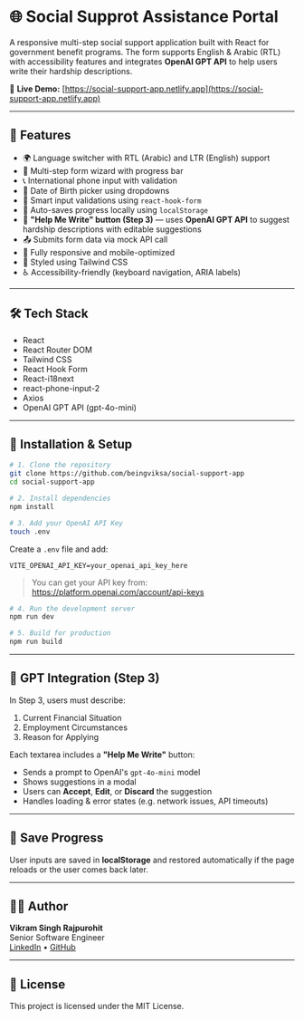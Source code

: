 # 🌐 Social Supprot Assistance Portal

A responsive multi-step social support application built with React for government benefit programs. The form supports English & Arabic (RTL) with accessibility features and integrates **OpenAI GPT API** to help users write their hardship descriptions.

🔗 **Live Demo:** [https://social-support-app.netlify.app](https://social-support-app.netlify.app)

---

## 🚀 Features

- 🌍 Language switcher with RTL (Arabic) and LTR (English) support
- 🧾 Multi-step form wizard with progress bar
- 📞 International phone input with validation
- 📅 Date of Birth picker using dropdowns
- 🧠 Smart input validations using `react-hook-form`
- 💾 Auto-saves progress locally using `localStorage`
- 🤖 **"Help Me Write" button (Step 3)** — uses **OpenAI GPT API** to suggest hardship descriptions with editable suggestions
- 📤 Submits form data via mock API call
- 📱 Fully responsive and mobile-optimized
- 🎨 Styled using Tailwind CSS
- ♿ Accessibility-friendly (keyboard navigation, ARIA labels)

---

## 🛠 Tech Stack

- React
- React Router DOM
- Tailwind CSS
- React Hook Form
- React-i18next
- react-phone-input-2
- Axios
- OpenAI GPT API (gpt-4o-mini)

---

## 🧪 Installation & Setup

```bash
# 1. Clone the repository
git clone https://github.com/beingviksa/social-support-app
cd social-support-app

# 2. Install dependencies
npm install

# 3. Add your OpenAI API Key
touch .env
```

Create a `.env` file and add:

```env
VITE_OPENAI_API_KEY=your_openai_api_key_here
```

> You can get your API key from: https://platform.openai.com/account/api-keys

```bash
# 4. Run the development server
npm run dev

# 5. Build for production
npm run build
```

---

## 🤖 GPT Integration (Step 3)

In Step 3, users must describe:

1. Current Financial Situation
2. Employment Circumstances
3. Reason for Applying

Each textarea includes a **"Help Me Write"** button:

- Sends a prompt to OpenAI's `gpt-4o-mini` model
- Shows suggestions in a modal
- Users can **Accept**, **Edit**, or **Discard** the suggestion
- Handles loading & error states (e.g. network issues, API timeouts)

---

## 📁 Save Progress

User inputs are saved in **localStorage** and restored automatically if the page reloads or the user comes back later.

---

## 🙋‍♂️ Author

**Vikram Singh Rajpurohit**  
Senior Software Engineer  
[LinkedIn](https://linkedin.com/in/beingviksa) • [GitHub](https://github.com/beingviksa)

---

## 🪪 License

This project is licensed under the MIT License.

